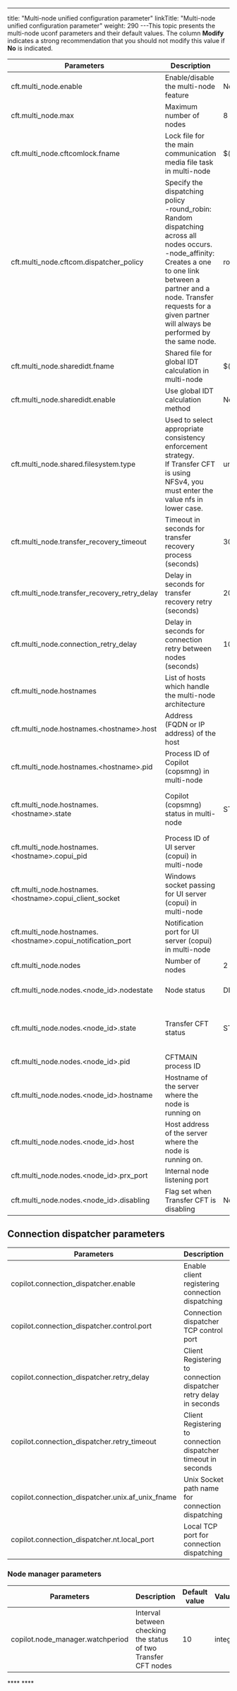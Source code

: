 ---
title: "Multi-node unified configuration parameter"
linkTitle: "Multi-node unified configuration parameter"
weight: 290
---This topic presents the multi-node uconf parameters and their default values. The column ****Modify**** indicates a strong recommendation that you should not modify this value if ****No**** is indicated.


| Parameters | Description | Default value | Values | Modify  |
| --- | --- | --- | --- | --- |
| cft.multi_node.enable | Enable/disable the multi-node feature | No | Yes, No | Yes  |
| cft.multi_node.max | Maximum number of nodes | 8 | integer from 0 to 8 | No  |
| cft.multi_node.cftcomlock.fname | Lock file for the main communication media file task in multi-node | $(cft.runtime_dir)/data/cftcom.lck | fname | Yes  |
| cft.multi_node.cftcom.dispatcher_policy  | Specify the dispatching policy<br/> -round_robin: Random dispatching across all nodes occurs.<br/> -node_affinity: Creates a one to one link between a partner and a node. Transfer requests for a given partner will always be performed by the same node. | round_robin  | round_robin, node_affinity  | Yes  |
| cft.multi_node.sharedidt.fname | Shared file for global IDT calculation in multi-node | $(cft.runtime_dir)/data/cftsidt | fname | Yes  |
| cft.multi_node.sharedidt.enable | Use global IDT calculation method | No | Yes, No | Yes  |
| cft.multi_node.shared.filesystem.type | Used to select appropriate consistency enforcement strategy.<br/> If Transfer CFT is using NFSv4, you must enter the value nfs in lower case. | unknown | unknown, posix, nfs, cifs | Yes  |
| cft.multi_node.transfer_recovery_timeout | Timeout in seconds for transfer recovery process (seconds) | 30 | integer | Yes  |
| cft.multi_node.transfer_recovery_retry_delay | Delay in seconds for transfer recovery retry (seconds) | 20 | integer | Yes  |
| cft.multi_node.connection_retry_delay | Delay in seconds for connection retry between nodes (seconds) | 10 | integer | Yes  |
| cft.multi_node.hostnames | List of hosts which handle the multi-node architecture |   | list | No  |
| cft.multi_node.hostnames.&lt;hostname&gt;.host | Address (FQDN or IP address) of the host |   | string | Yes  |
| cft.multi_node.hostnames.&lt;hostname&gt;.pid | Process ID of Copilot (copsmng) in multi-node |   |   | No  |
| cft.multi_node.hostnames.&lt;hostname&gt;.state | Copilot (copsmng) status in multi-node | STOPPED | INITIALIZING, STARTING, RUNNING, STOPPING, STOPPED, ERROR | No  |
| cft.multi_node.hostnames.&lt;hostname&gt;.copui_pid | Process ID of UI server (copui) in multi-node |   |   | No  |
| cft.multi_node.hostnames.&lt;hostname&gt;.copui_client_socket | Windows socket passing for UI server (copui) in multi-node |   | integer | No  |
| cft.multi_node.hostnames.&lt;hostname&gt;.copui_notification_port | Notification port for UI server (copui) in multi-node |   | integer | No  |
| cft.multi_node.nodes | Number of nodes | 2 | integer from 2 to $(cft.multi_node.max) | No  |
| cft.multi_node.nodes.&lt;node_id&gt;.nodestate | Node status | DISABLED | DISABLED, ENABLED_STOPPED, ENABLED_STARTED | No  |
| cft.multi_node.nodes.&lt;node_id&gt;.state | Transfer CFT status | STOPPED | INITIALIZING, STARTING, RUNNING, STOPPING, STOPPED, ERROR | No  |
| cft.multi_node.nodes.&lt;node_id&gt;.pid | CFTMAIN process ID |   | integer | No  |
| cft.multi_node.nodes.&lt;node_id&gt;.hostname | Hostname of the server where the node is running on |   | string | No  |
| cft.multi_node.nodes.&lt;node_id&gt;.host | Host address of the server where the node is running on. |   | string | No  |
| cft.multi_node.nodes.&lt;node_id&gt;.prx_port | Internal node listening port |   | integer | No  |
| cft.multi_node.nodes.&lt;node_id&gt;.disabling | Flag set when Transfer CFT is disabling | No | Yes, No | No  |


## Connection dispatcher parameters


| Parameters | Description | Default value | Values | Modify  |
| --- | --- | --- | --- | --- |
| copilot.connection_dispatcher.enable | Enable client registering connection dispatching | Yes (multi-node), No otherwise | Yes, No | Yes  |
| copilot.connection_dispatcher.control.port | Connection dispatcher TCP control port |   | integer | Yes  |
| copilot.connection_dispatcher.retry_delay | Client Registering to connection dispatcher retry delay in seconds | 5 | integer | Yes  |
| copilot.connection_dispatcher.retry_timeout | Client Registering to connection dispatcher timeout in seconds | 300 | integer | Yes  |
| copilot.connection_dispatcher.unix.af_unix_fname | Unix Socket path name for connection dispatching | $(cft.runtime_dir)/run/S_$(cft.short_hostname)DISPATCH | fname | Yes  |
| copilot.connection_dispatcher.nt.local_port | Local TCP port for connection dispatching | 1800 | integer | Yes  |


### Node manager parameters


| Parameters | Description | Default value | Values | Modify  |
| --- | --- | --- | --- | --- |
| copilot.node_manager.watchperiod | Interval between checking the status of two Transfer CFT nodes | 10 | integer | Yes  |


**** ****
